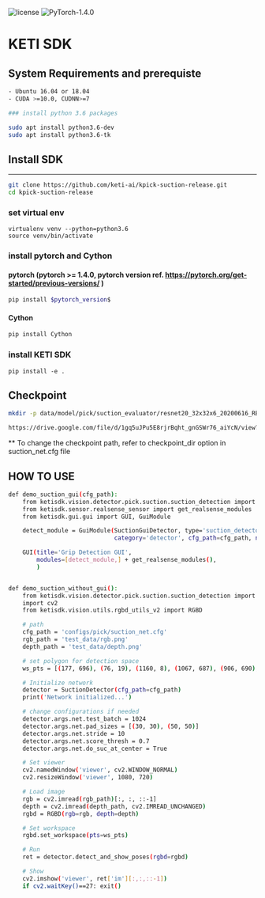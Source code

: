![license](https://img.shields.io/badge/license-MIT-green) ![PyTorch-1.4.0](https://img.shields.io/badge/PyTorch-1.4.0-blue)
# KETI SDK
## System Requirements and prerequiste
```sh
- Ubuntu 16.04 or 18.04
- CUDA >=10.0, CUDNN>=7

### install python 3.6 packages

sudo apt install python3.6-dev
sudo apt install python3.6-tk
```

## Install SDK

---

```sh
git clone https://github.com/keti-ai/kpick-suction-release.git
cd kpick-suction-release
```
### set virtual env
```
virtualenv venv --python=python3.6
source venv/bin/activate
```
### install pytorch and Cython
#### pytorch (pytorch >= 1.4.0, pytorch version ref. https://pytorch.org/get-started/previous-versions/ )
``` sh
pip install $pytorch_version$
```
#### Cython
```sh
pip install Cython
```
### install KETI SDK
```
pip install -e .
```
## Checkpoint
``` sh
mkdir -p data/model/pick/suction_evaluator/resnet20_32x32x6_20200616_RB_CH_cmb_0519_0522_0526_0604_0605_norm_vec
```
```sh
https://drive.google.com/file/d/1gq5uJPu5E8rjrBqht_gnGSWr76_aiYcN/view?usp=sharing
```
** To change the checkpoint path, refer to checkpoint_dir option in suction_net.cfg file

## HOW TO USE
```sh
def demo_suction_gui(cfg_path):
    from ketisdk.vision.detector.pick.suction.suction_detection import SuctionGuiDetector
    from ketisdk.sensor.realsense_sensor import get_realsense_modules
    from ketisdk.gui.gui import GUI, GuiModule

    detect_module = GuiModule(SuctionGuiDetector, type='suction_detector', name='Suction Detector',
                              category='detector', cfg_path=cfg_path, num_method=6)

    GUI(title='Grip Detection GUI',
        modules=[detect_module,] + get_realsense_modules(),
        )
```
```sh

def demo_suction_without_gui():
    from ketisdk.vision.detector.pick.suction.suction_detection import SuctionDetector
    import cv2
    from ketisdk.vision.utils.rgbd_utils_v2 import RGBD

    # path
    cfg_path = 'configs/pick/suction_net.cfg'
    rgb_path = 'test_data/rgb.png'
    depth_path = 'test_data/depth.png'

    # set polygon for detection space
    ws_pts = [(177, 696), (76, 19), (1160, 8), (1067, 687), (906, 690), (776, 566), (727, 564), (724, 604), (766, 693)]

    # Initialize network
    detector = SuctionDetector(cfg_path=cfg_path)
    print('Network initialized...')

    # change configurations if needed
    detector.args.net.test_batch = 1024
    detector.args.net.pad_sizes = [(30, 30), (50, 50)]
    detector.args.net.stride = 10
    detector.args.net.score_thresh = 0.7
    detector.args.net.do_suc_at_center = True

    # Set viewer
    cv2.namedWindow('viewer', cv2.WINDOW_NORMAL)
    cv2.resizeWindow('viewer', 1080, 720)

    # Load image
    rgb = cv2.imread(rgb_path)[:, :, ::-1]
    depth = cv2.imread(depth_path, cv2.IMREAD_UNCHANGED)
    rgbd = RGBD(rgb=rgb, depth=depth)

    # Set workspace
    rgbd.set_workspace(pts=ws_pts)

    # Run
    ret = detector.detect_and_show_poses(rgbd=rgbd)

    # Show
    cv2.imshow('viewer', ret['im'][:,:,::-1])
    if cv2.waitKey()==27: exit()
```




















